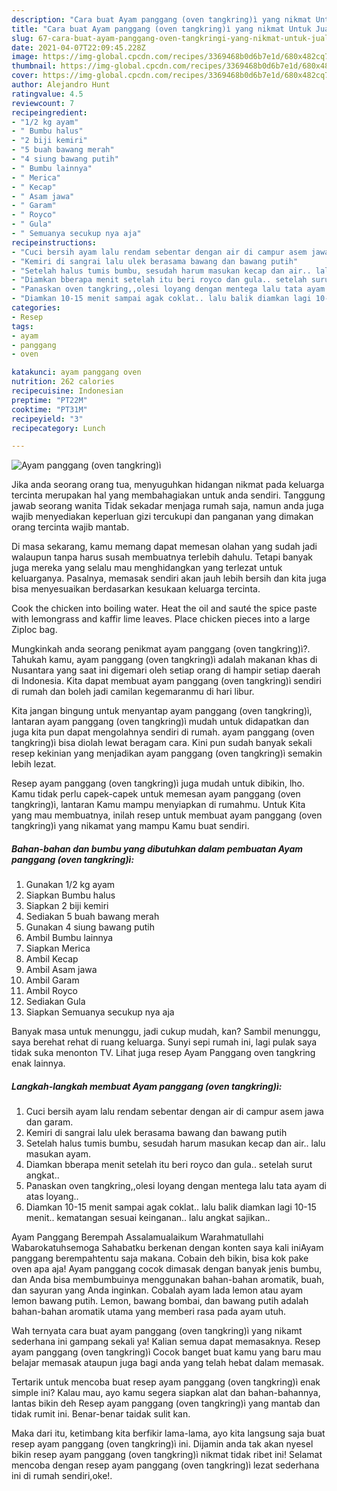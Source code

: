 ```yaml
---
description: "Cara buat Ayam panggang (oven tangkring)ì yang nikmat Untuk Jualan"
title: "Cara buat Ayam panggang (oven tangkring)ì yang nikmat Untuk Jualan"
slug: 67-cara-buat-ayam-panggang-oven-tangkringi-yang-nikmat-untuk-jualan
date: 2021-04-07T22:09:45.228Z
image: https://img-global.cpcdn.com/recipes/3369468b0d6b7e1d/680x482cq70/ayam-panggang-oven-tangkringi-foto-resep-utama.jpg
thumbnail: https://img-global.cpcdn.com/recipes/3369468b0d6b7e1d/680x482cq70/ayam-panggang-oven-tangkringi-foto-resep-utama.jpg
cover: https://img-global.cpcdn.com/recipes/3369468b0d6b7e1d/680x482cq70/ayam-panggang-oven-tangkringi-foto-resep-utama.jpg
author: Alejandro Hunt
ratingvalue: 4.5
reviewcount: 7
recipeingredient:
- "1/2 kg ayam"
- " Bumbu halus"
- "2 biji kemiri"
- "5 buah bawang merah"
- "4 siung bawang putih"
- " Bumbu lainnya"
- " Merica"
- " Kecap"
- " Asam jawa"
- " Garam"
- " Royco"
- " Gula"
- " Semuanya secukup nya aja"
recipeinstructions:
- "Cuci bersih ayam lalu rendam sebentar dengan air di campur asem jawa dan garam."
- "Kemiri di sangrai lalu ulek berasama bawang dan bawang putih"
- "Setelah halus tumis bumbu, sesudah harum masukan kecap dan air.. lalu masukan ayam."
- "Diamkan bberapa menit setelah itu beri royco dan gula.. setelah surut angkat.."
- "Panaskan oven tangkring,,olesi loyang dengan mentega lalu tata ayam di atas loyang.."
- "Diamkan 10-15 menit sampai agak coklat.. lalu balik diamkan lagi 10-15 menit.. kematangan sesuai keinganan.. lalu angkat sajikan.."
categories:
- Resep
tags:
- ayam
- panggang
- oven

katakunci: ayam panggang oven 
nutrition: 262 calories
recipecuisine: Indonesian
preptime: "PT22M"
cooktime: "PT31M"
recipeyield: "3"
recipecategory: Lunch

---
```



![Ayam panggang (oven tangkring)ì](https://img-global.cpcdn.com/recipes/3369468b0d6b7e1d/680x482cq70/ayam-panggang-oven-tangkringi-foto-resep-utama.jpg)

Jika anda seorang orang tua, menyuguhkan hidangan nikmat pada keluarga tercinta merupakan hal yang membahagiakan untuk anda sendiri. Tanggung jawab seorang  wanita Tidak sekadar menjaga rumah saja, namun anda juga wajib menyediakan keperluan gizi tercukupi dan panganan yang dimakan orang tercinta wajib mantab.

Di masa  sekarang, kamu memang dapat memesan olahan yang sudah jadi walaupun tanpa harus susah membuatnya terlebih dahulu. Tetapi banyak juga mereka yang selalu mau menghidangkan yang terlezat untuk keluarganya. Pasalnya, memasak sendiri akan jauh lebih bersih dan kita juga bisa menyesuaikan berdasarkan kesukaan keluarga tercinta. 

Cook the chicken into boiling water. Heat the oil and sauté the spice paste with lemongrass and kaffir lime leaves. Place chicken pieces into a large Ziploc bag.

Mungkinkah anda seorang penikmat ayam panggang (oven tangkring)ì?. Tahukah kamu, ayam panggang (oven tangkring)ì adalah makanan khas di Nusantara yang saat ini digemari oleh setiap orang di hampir setiap daerah di Indonesia. Kita dapat membuat ayam panggang (oven tangkring)ì sendiri di rumah dan boleh jadi camilan kegemaranmu di hari libur.

Kita jangan bingung untuk menyantap ayam panggang (oven tangkring)ì, lantaran ayam panggang (oven tangkring)ì mudah untuk didapatkan dan juga kita pun dapat mengolahnya sendiri di rumah. ayam panggang (oven tangkring)ì bisa diolah lewat beragam cara. Kini pun sudah banyak sekali resep kekinian yang menjadikan ayam panggang (oven tangkring)ì semakin lebih lezat.

Resep ayam panggang (oven tangkring)ì juga mudah untuk dibikin, lho. Kamu tidak perlu capek-capek untuk memesan ayam panggang (oven tangkring)ì, lantaran Kamu mampu menyiapkan di rumahmu. Untuk Kita yang mau membuatnya, inilah resep untuk membuat ayam panggang (oven tangkring)ì yang nikamat yang mampu Kamu buat sendiri.

<!--inarticleads1-->

##### Bahan-bahan dan bumbu yang dibutuhkan dalam pembuatan Ayam panggang (oven tangkring)ì:

1. Gunakan 1/2 kg ayam
1. Siapkan  Bumbu halus
1. Siapkan 2 biji kemiri
1. Sediakan 5 buah bawang merah
1. Gunakan 4 siung bawang putih
1. Ambil  Bumbu lainnya
1. Siapkan  Merica
1. Ambil  Kecap
1. Ambil  Asam jawa
1. Ambil  Garam
1. Ambil  Royco
1. Sediakan  Gula
1. Siapkan  Semuanya secukup nya aja


Banyak masa untuk menunggu, jadi cukup mudah, kan? Sambil menunggu, saya berehat rehat di ruang keluarga. Sunyi sepi rumah ini, lagi pulak saya tidak suka menonton TV. Lihat juga resep Ayam Panggang oven tangkring enak lainnya. 

<!--inarticleads2-->

##### Langkah-langkah membuat Ayam panggang (oven tangkring)ì:

1. Cuci bersih ayam lalu rendam sebentar dengan air di campur asem jawa dan garam.
1. Kemiri di sangrai lalu ulek berasama bawang dan bawang putih
1. Setelah halus tumis bumbu, sesudah harum masukan kecap dan air.. lalu masukan ayam.
1. Diamkan bberapa menit setelah itu beri royco dan gula.. setelah surut angkat..
1. Panaskan oven tangkring,,olesi loyang dengan mentega lalu tata ayam di atas loyang..
1. Diamkan 10-15 menit sampai agak coklat.. lalu balik diamkan lagi 10-15 menit.. kematangan sesuai keinganan.. lalu angkat sajikan..


Ayam Panggang Berempah Assalamualaikum Warahmatullahi Wabarokatuhsemoga Sahabatku berkenan dengan konten saya kali iniAyam panggang berempahtentu saja makana. Cobain deh bikin, bisa kok pake oven apa aja! Ayam panggang cocok dimasak dengan banyak jenis bumbu, dan Anda bisa membumbuinya menggunakan bahan-bahan aromatik, buah, dan sayuran yang Anda inginkan. Cobalah ayam lada lemon atau ayam lemon bawang putih. Lemon, bawang bombai, dan bawang putih adalah bahan-bahan aromatik utama yang memberi rasa pada ayam utuh. 

Wah ternyata cara buat ayam panggang (oven tangkring)ì yang nikamt sederhana ini gampang sekali ya! Kalian semua dapat memasaknya. Resep ayam panggang (oven tangkring)ì Cocok banget buat kamu yang baru mau belajar memasak ataupun juga bagi anda yang telah hebat dalam memasak.

Tertarik untuk mencoba buat resep ayam panggang (oven tangkring)ì enak simple ini? Kalau mau, ayo kamu segera siapkan alat dan bahan-bahannya, lantas bikin deh Resep ayam panggang (oven tangkring)ì yang mantab dan tidak rumit ini. Benar-benar taidak sulit kan. 

Maka dari itu, ketimbang kita berfikir lama-lama, ayo kita langsung saja buat resep ayam panggang (oven tangkring)ì ini. Dijamin anda tak akan nyesel bikin resep ayam panggang (oven tangkring)ì nikmat tidak ribet ini! Selamat mencoba dengan resep ayam panggang (oven tangkring)ì lezat sederhana ini di rumah sendiri,oke!.

